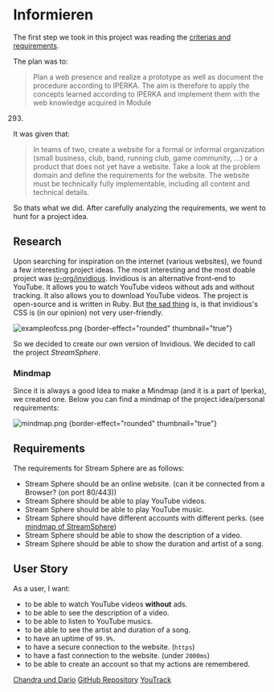 <show-structure depth="3"/>

# Informieren

The first step we took in this project was reading
the [criterias and requirements](https://bldsg-my.sharepoint.com/personal/silvan_gehrig_bwz-rappi_ch/_layouts/OneNote.aspx?id=%2Fpersonal%2Fsilvan_gehrig_bwz-rappi_ch%2FDocuments%2FClass%20Notebooks%2FModul%20293%2C%20431%2C%20V-Web%20-%20IMST23a%20BZRA&wd=target%28_Content%20Library%2F12.06.2024%20IPERKA%20Auswerten%2C%20V-Web%20-%20Tag%201.one%7CCE97D6B5-3495-4BCA-A799-3C72901B96F2%2F10_Modulprogramm%7C96CE3A06-A889-4756-BEE6-8).

The plan was to:
> Plan a web presence and realize a prototype as well as document the procedure according to IPERKA. The aim is
> therefore to apply the concepts learned according to IPERKA and implement them with the web knowledge acquired in Module
293.

It was given that:
> In teams of two, create a website for a formal or informal organization (small business, club, band, running club,
> game community, ...) or a product that does not yet have a website. Take a look at the problem domain and define the
> requirements for the website. The website must be technically fully implementable, including all content and technical
> details.

So thats what we did. After carefully analyzing the requirements, we went to hunt for a project idea.

## Research

Upon searching for inspiration on the internet (various websites), we found a few interesting project ideas. The most
interesting and the most doable project was [iv-org/invidious](https://github.com/iv-org/invidious). Invidious is an
alternative front-end to YouTube. It allows you to watch YouTube videos without ads and without tracking. It also allows
you to download YouTube videos. The project is open-source and is written in Ruby.
But [the sad thing](https://docs.invidious.io/instances/#list-of-public-invidious-instances-sorted-from-oldest-to-newest)
is, is that invidious's CSS is (in our opinion) not very user-friendly.

![exampleofcss.png](exampleofcss.png) {border-effect="rounded" thumbnail="true"}

So we decided to create our own version of Invidious. We decided to call the project _StreamSphere_.

### Mindmap

Since it is always a good Idea to make a Mindmap (and it is a part of Iperka), we created one. Below you can find a
mindmap of the project idea/personal requirements:

![mindmap.png](mindmap.png) {border-effect="rounded" thumbnail="true"}

## Requirements
The requirements for Stream Sphere are as follows:

- Stream Sphere should be an online website. (can it be connected from a Browser? (on port 80/443))
- Stream Sphere should be able to play YouTube videos.
- Stream Sphere should be able to play YouTube music.
- Stream Sphere should have different accounts with different perks. (see [mindmap of StreamSphere](#mindmap))
- Stream Sphere should be able to show the description of a video.
- Stream Sphere should be able to show the duration and artist of a song.


## User Story
As a user, I want:

- to be able to watch YouTube videos **without** ads.
- to be able to see the description of a video.
- to be able to listen to YouTube musics.
- to be able to see the artist and duration of a song.
- to have an uptime of `99.9%`.
- to have a secure connection to the website. (`https`)
- to have a fast connection to the website. (under `2000ms`)
- to be able to create an account so that my actions are remembered.

<seealso>
       <category ref="author">
            <a href="https://www.github.com/An0n-00/M431-WebProject">Chandra und Dario</a>           
       </category>
       <category ref="external">
           <a href="https://www.github.com/An0n-00/M431-WebProject">GitHub Repository</a>
           <a href="https://ims.youtrack.cloud/gantt-charts/199-1">YouTrack</a>
       </category>
</seealso>